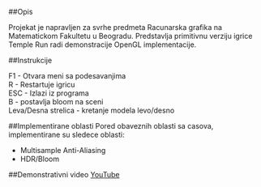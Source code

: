 ##Opis

Projekat je napravljen za svrhe predmeta Racunarska grafika na Matematickom Fakultetu u Beogradu.
Predstavlja primitivnu verziju igrice Temple Run radi demonstracije OpenGL implementacije.

##Instrukcije

F1 - Otvara meni sa podesavanjima<br>
R - Restartuje igricu<br>
ESC - Izlazi iz programa<br>
B - postavlja bloom na sceni<br>
Leva/Desna strelica - kretanje modela levo/desno<br>

##Implementirane oblasti
Pored obaveznih oblasti sa casova, implementirane su sledece oblasti:<br>
- Multisample Anti-Aliasing
- HDR/Bloom

##Demonstrativni video
[YouTube](https://youtu.be/ECYIpCXuWcE)

